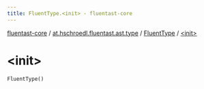 ```yaml
---
title: FluentType.<init> - fluentast-core
---
```


[fluentast-core](../../index.html) / [at.hschroedl.fluentast.ast.type](../index.html) / [FluentType](index.html) / [&lt;init&gt;](.)

# &lt;init&gt;

`FluentType()`